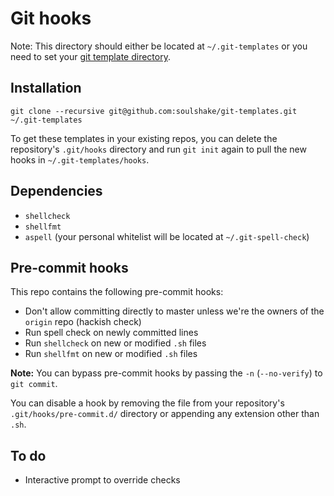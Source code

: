 # Git hooks

Note: This directory should either be located at `~/.git-templates` or you need to set your [git template directory](https://git-scm.com/docs/git-init#_template_directory).

## Installation

`git clone --recursive git@github.com:soulshake/git-templates.git ~/.git-templates`

To get these templates in your existing repos, you can delete the repository's `.git/hooks` directory and run `git init` again to pull the new hooks in `~/.git-templates/hooks`.

## Dependencies

- `shellcheck`
- `shellfmt`
- `aspell` (your personal whitelist will be located at `~/.git-spell-check`)

## Pre-commit hooks

This repo contains the following pre-commit hooks:

- Don't allow committing directly to master unless we're the owners of the `origin` repo (hackish check)
- Run spell check on newly committed lines
- Run `shellcheck` on new or modified `.sh` files
- Run `shellfmt` on new or modified `.sh` files

**Note:** You can bypass pre-commit hooks by passing the `-n` (`--no-verify`) to `git commit`.

You can disable a hook by removing the file from your repository's `.git/hooks/pre-commit.d/` directory or appending any extension other than `.sh`.

## To do

- Interactive prompt to override checks
